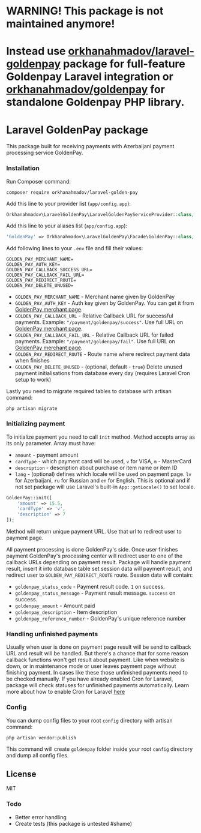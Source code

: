# WARNING! This package is not maintained anymore!

# Instead use [orkhanahmadov/laravel-goldenpay](https://github.com/orkhanahmadov/laravel-goldenpay) package for full-feature Goldenpay Laravel integration or [orkhanahmadov/goldenpay](https://github.com/orkhanahmadov/goldenpay) for standalone Goldenpay PHP library.

# Laravel GoldenPay package

This package built for receiving payments with Azerbaijani payment processing service GoldenPay.

### Installation

Run Composer command:

```composer
composer require orkhanahmadov/laravel-golden-pay
```

Add this line to your provider list (`app/config.app`):

```php
Orkhanahmadov\LaravelGoldenPay\LaravelGoldenPayServiceProvider::class,
```

Add this line to your aliases list (`app/config.app`):

```php
'GoldenPay' => Orkhanahmadov\LaravelGoldenPay\Facade\GoldenPay::class,
```

Add following lines to your `.env` file and fill their values:
```
GOLDEN_PAY_MERCHANT_NAME=
GOLDEN_PAY_AUTH_KEY=
GOLDEN_PAY_CALLBACK_SUCCESS_URL=
GOLDEN_PAY_CALLBACK_FAIL_URL=
GOLDEN_PAY_REDIRECT_ROUTE=
GOLDEN_PAY_DELETE_UNUSED=
```
  - `GOLDEN_PAY_MERCHANT_NAME` - Merchant name given by GoldenPay
  - `GOLDEN_PAY_AUTH_KEY` - Auth key given by GoldenPay. You can get it from [GoldenPay merchant page](https://rest.goldenpay.az/merchant/).
  - `GOLDEN_PAY_CALLBACK_URL` - Relative Callback URL for successful payments. Example: `"/payment/goldenpay/success"`. Use full URL on [GoldenPay merchant page](https://rest.goldenpay.az/merchant/).
  - `GOLDEN_PAY_CALLBACK_FAIL_URL` - Relative Callback URL for failed payments. Example: `"/payment/goldenpay/fail"`. Use full URL on [GoldenPay merchant page](https://rest.goldenpay.az/merchant/).
  - `GOLDEN_PAY_REDIRECT_ROUTE` - Route name where redirect payment data when finishes
  - `GOLDEN_PAY_DELETE_UNUSED` - (optional, default - `true`) Delete unused payment initialisations from database every day (requires Laravel Cron setup to work)
  

Lastly you need to migrate required tables to database with artisan command:
```
php artisan migrate
```

### Initializing payment
To initialize payment you need to call `init` method. Method accepts array as its only parameter.
Array must have:
  - `amount` - payment amount
  - `cardType` - which payment card will be used, `v` for VISA, `m` - MasterCard
  - `description` - description about purchase or item name or item ID
  - `lang` - (optional) defines which locale will be used on payment page. `lv` for Azerbaijani, `ru` for Russian and `en` for English. This is optional and if not set package will use Laravel's built-in `App::getLocale()` to set locale.
```php
GoldenPay::init([
    'amount' => 15.5,
    'cardType' => 'v',
    'description' => 7
]);
```
Method will return unique payment URL. Use that url to redirect user to payment page.

All payment processing is done GoldenPay's side. Once user finishes payment GoldenPay's processing center will redirect user to one of the callback URLs depending on payment result.
Package will handle payment result, insert it into database table set session data will payment result, and redirect user to `GOLDEN_PAY_REDIRECT_ROUTE` route.
Session data will contain:
  - `goldenpay_status_code` - Payment result code. `1` on success.
  - `goldenpay_status_message` - Payment result message. `success` on success.
  - `goldenpay_amount` - Amount paid
  - `goldenpay_description` - Item description
  - `goldenpay_reference_number` - GoldenPay's unique reference number


### Handling unfinished payments
Usually when user is done on payment page result will be send to callback URL and result will be handled.
But there's a chance that for some reason callback functions won't get result about payment. 
Like when website is down, or in maintenance mode or user leaves payment page without finishing payment.
In cases like these those unfinished payments need to be checked manually.
If you have already enabled Cron for Laravel, package will check statuses for unfinished payments automatically.
Learn more about how to enable Cron for Laravel [here](https://laravel.com/docs/5.4/scheduling#introduction)


### Config
You can dump config files to your root `config` directory with artisan command:
```
php artisan vendor:publish
```
This command will create `goldenpay` folder inside your root `config` directory and dump all config files.

License
---
MIT

### Todo
 - Better error handling
 - Create tests (this package is untested #shame)
